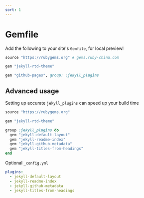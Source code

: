 ```yaml
---
sort: 1
---
```


# Gemfile

Add the following to your site's `Gemfile`, for local preview!

```ruby
source "https://rubygems.org" # gems.ruby-china.com

gem "jekyll-rtd-theme"

gem "github-pages", group: :jekyll_plugins
```

## Advanced usage
Setting up accurate `jekyll_plugins` can speed up your build time

```ruby
source "https://rubygems.org"

gem "jekyll-rtd-theme"

group :jekyll_plugins do
  gem "jekyll-default-layout"
  gem "jekyll-readme-index"
  gem "jekyll-github-metadata"
  gem "jekyll-titles-from-headings"
end
```

Optional `_config.yml`
```yml
plugins:
  - jekyll-default-layout
  - jekyll-readme-index
  - jekyll-github-metadata
  - jekyll-titles-from-headings
```
